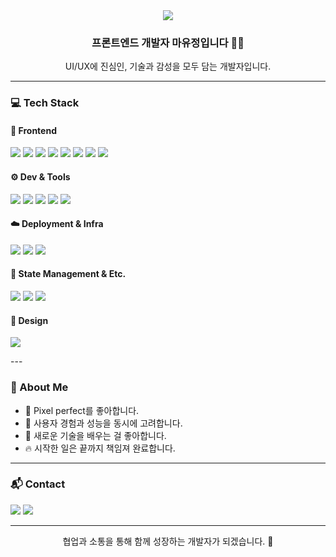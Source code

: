 <!-- 인사말 영역 -->
<div align="center">
  <img src="https://capsule-render.vercel.app/api?type=rounded&height=240&color=gradient&text=안녕하세요%20😀&reversal=false&textBg=false&fontAlign=50&fontAlignY=47&desc=FE%20개발자%20마유정입니다.&fontSize=50&descAlignY=65" />

  <h3>프론트엔드 개발자 마유정입니다 👩‍💻</h3>
  <p>UI/UX에 진심인, 기술과 감성을 모두 담는 개발자입니다.</p>
</div>

---

<!-- 기술 스택 -->
### 💻 Tech Stack

#### 🧩 Frontend
<p>
  <img src="https://img.shields.io/badge/React-61DAFB?style=flat-square&logo=React&logoColor=white"/>
  <img src="https://img.shields.io/badge/Next.js-000000?style=flat-square&logo=Next.js&logoColor=white"/>
  <img src="https://img.shields.io/badge/TypeScript-3178C6?style=flat-square&logo=TypeScript&logoColor=white"/>
  <img src="https://img.shields.io/badge/JavaScript-F7DF1E?style=flat-square&logo=JavaScript&logoColor=black"/>
  <img src="https://img.shields.io/badge/TailwindCSS-06B6D4?style=flat-square&logo=TailwindCSS&logoColor=white"/>
  <img src="https://img.shields.io/badge/MUI-007FFF?style=flat-square&logo=mui&logoColor=white"/>
  <img src="https://img.shields.io/badge/CSS3-1572B6?style=flat-square&logo=css3&logoColor=white"/>
  <img src="https://img.shields.io/badge/HTML5-E34F26?style=flat-square&logo=html5&logoColor=white"/>
</p>

#### ⚙️ Dev & Tools
<p>
  <img src="https://img.shields.io/badge/Git-F05032?style=flat-square&logo=git&logoColor=white"/>
  <img src="https://img.shields.io/badge/GitHub-181717?style=flat-square&logo=github&logoColor=white"/>
  <img src="https://img.shields.io/badge/Vite-646CFF?style=flat-square&logo=vite&logoColor=white"/>
  <img src="https://img.shields.io/badge/ESLint-4B32C3?style=flat-square&logo=eslint&logoColor=white"/>
  <img src="https://img.shields.io/badge/Prettier-F7B93E?style=flat-square&logo=prettier&logoColor=white"/>
</p>

#### ☁️ Deployment & Infra
<p>
  <img src="https://img.shields.io/badge/Nginx-009639?style=flat-square&logo=nginx&logoColor=white"/>
  <img src="https://img.shields.io/badge/Jenkins-D24939?style=flat-square&logo=jenkins&logoColor=white"/>
  <img src="https://img.shields.io/badge/Docker-2496ED?style=flat-square&logo=docker&logoColor=white"/>
</p>

#### 🧠 State Management & Etc.
<p>
  <img src="https://img.shields.io/badge/Recoil-3578E5?style=flat-square&logo=recoil&logoColor=white"/>
  <img src="https://img.shields.io/badge/Zustand-000000?style=flat-square&logo=zustand&logoColor=white"/>
  <img src="https://img.shields.io/badge/React Query-FF4154?style=flat-square&logo=react-query&logoColor=white"/>
</p>

#### 🎨 Design
<p>
  <img src="https://img.shields.io/badge/Figma-F24E1E?style=flat-square&logo=figma&logoColor=white"/>
</p>
---

<!-- 소개 -->
### 🌱 About Me
- 🎨 Pixel perfect를 좋아합니다.
- 💬 사용자 경험과 성능을 동시에 고려합니다.
- 🧠 새로운 기술을 배우는 걸 좋아합니다.
- 🔥 시작한 일은 끝까지 책임져 완료합니다.

---

<!-- 연락처 -->
### 📬 Contact
<p>
  <a href="mailto:mauuovo@gmail.com"><img src="https://img.shields.io/badge/Gmail-EA4335?style=flat-square&logo=Gmail&logoColor=white"/></a>
  <a href="https://maux-x.tistory.com/" target="_blank"><img src="https://img.shields.io/badge/Blog-ff5544?style=flat-square&logo=tistory&logoColor=white"/></a>
</p>

---

<!-- 마무리 -->
<div align="center">
  <p>협업과 소통을 통해 함께 성장하는 개발자가 되겠습니다. 🌱</p>
</div>
